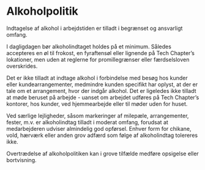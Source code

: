 # Alkoholpolitik

Indtagelse af alkohol i arbejdstiden er tilladt i begrænset og ansvarligt omfang.

I dagligdagen bør alkoholindtaget holdes på et minimum. Således accepteres en øl til frokost, en fyraftensøl eller lignende på Tech Chapter’s lokationer, men uden at reglerne for promillegrænser eller færdselsloven overskrides.

Det er ikke tilladt at indtage alkohol i forbindelse med besøg hos kunder eller kundearrangementer, medmindre kunden specifikt har oplyst, at der er tale om et arrangement, hvor der indgår alkohol. Det er ligeledes ikke tilladt at møde beruset på arbejde - uanset om arbejdet udføres på Tech Chapter’s kontorer, hos kunder, ved hjemmearbejde eller til møder uden for huset.

Ved særlige lejligheder, såsom markeringer af milepæle, arrangementer, fester, m.v. er alkoholindtag tilladt i moderat omfang, forudsat at medarbejderen udviser almindelig god opførsel. Enhver form for chikane, vold, hærværk eller anden grov adfærd som følge af alkoholindtag tolereres ikke.

Overtrædelse af alkoholpolitiken kan i grove tilfælde medføre opsigelse eller bortvisning.

